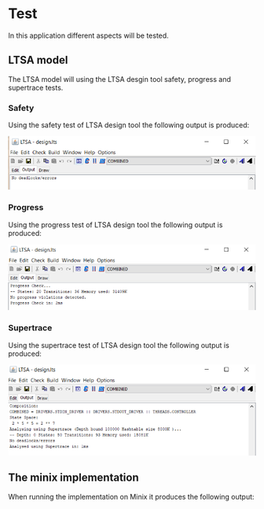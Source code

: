 # Test

In this application different aspects will be tested.

## LTSA model

The LTSA model will using the LTSA desgin tool safety, progress and supertrace tests.

### Safety

Using the safety test of LTSA design tool the following output is produced:

![Safety test](../img/safety.png)

### Progress

Using the progress test of LTSA design tool the following output is produced:

![Progress test](../img/progress.png)

### Supertrace

Using the supertrace test of LTSA design tool the following output is produced:

![Supertrace test](../img/supertrace.png)

## The minix implementation

When running the implementation on Minix it produces the following output: